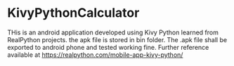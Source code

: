 # KivyPythonCalculator
THis is an android application developed using Kivy Python learned from RealPython projects.
the apk file is stored in bin folder. The .apk file shall be exported to android phone and tested working fine. Further reference available at https://realpython.com/mobile-app-kivy-python/
